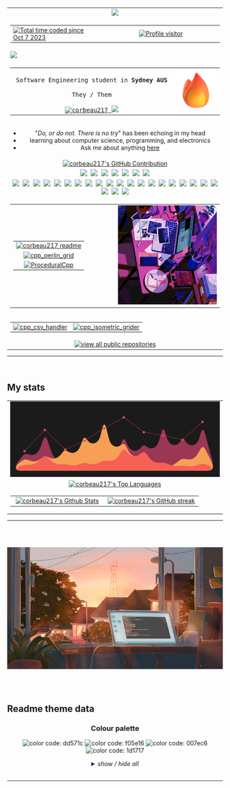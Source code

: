 <!--
<h2 align="center">
  Welcome to corbeau217 World!
  <img src="https://media.giphy.com/media/hvRJCLFzcasrR4ia7z/giphy.gif" width="28">
</h2>
-->

<table align="center">
  <tr align="center">
    <td>
      <a href="https://github.com/corbeau217">
        <img src="https://svg-banners.vercel.app/api?type=glitch&text1=corbeau217&width=650&height=150">
      </a>
    </td>
  </tr>
  <tr>
    <td>
      <table>
        <tr>
          <td width="40%">
            <a href="https://wakatime.com/@018b08ae-3eb8-4326-bd58-0017702d0437">
              <img src="https://wakatime.com/badge/user/018b08ae-3eb8-4326-bd58-0017702d0437.svg?style=for-the-badge&color=f05e16&labelColor=f05e16" alt="Total time coded since Oct 7 2023" />
            </a>
          </td>
          <td width="20%">
          </td>
          <td width="40%">
            <a href="https://komarev.com/ghpvc/?username=corbeau217">
              <img src="https://komarev.com/ghpvc/?username=corbeau217&label=clicker%20counter&color=007ec6&style=for-the-badge" alt="Profile visitor" />
            </a>
          </td>
        </tr>
      </table>
    </td>
  </tr>
  <tr>
    <td>
      <a href="https://github.com/corbeau217">
        <img src="https://readme-typing-svg.herokuapp.com?font=roboto+mono&weight=300&pause=1000&color=ff4500&center=true&width=520&lines=obsessed+with+systems%20%2F%20low+level+code;how+do+I+purchase+extra+time?">
      </a>
    </td>
  </tr>
  <tr>
    <td>
      <table width="100%" align="center">
        <tr>
          <td width="70%" align="center">
            <samp>
              <!-- <a href="https://www.google.com/search?q=Aurora+Griffith">「 Google Me 」</a> -->
              <br>
              Software Engineering student in <b>Sydney AUS</b>
              <br>
              <br>
              They / Them
              <br>
              <br>
              <a href="https://linkedin.com/in/auroragriffith95" target="_blank">
                <img src="https://img.shields.io/badge/LinkedIn-f05e16?style=for-the-badge&logo=linkedin&logoColor=white" alt="corbeau217"/>
              </a>
              <a href="https://twitter.com/corbeau217" target="_blank">
                <img src="https://img.shields.io/badge/Twitter-f05e16?style=for-the-badge&logo=twitter&logoColor=white" />
              </a>
            </samp>
          </td>
          <td width="20%">
            <img src="./assets/fire.png" max-height="150"/>
          </td>
        </tr>
      </table>
    </td>
  </tr>
  <tr align="center">
    <td>
      <ul>
        <li>"<em>Do, or do not. There is no try</em>" has been echoing in my head</li>
        <li>learning about computer science, programming, and electronics</li>
        <li>Ask me about anything <a href="https://github.com/corbeau217/corbeau217/issues">here</a></li>
      </ul>
    </td>
  </tr>
  <tr align="center">
    <td>
      <a href="https://github.com/corbeau217">
        <img src="https://github-profile-summary-cards.vercel.app/api/cards/profile-details?username=corbeau217&custom_title=repo%20activity&theme=codeSTACKr" alt="corbeau217's GitHub Contribution" width="99%"/>
      </a>
    </td>
  </tr>
  <tr align="center">
    <td>
      <samp>
        <img src="https://img.shields.io/badge/Android-ff4500?style=for-the-badge&logo=android&logoColor=white"/>
        <img src="https://img.shields.io/badge/iOS-ff4500?style=for-the-badge&logo=ios&logoColor=white"/>
        <img src="https://img.shields.io/badge/macos-ff4500?style=for-the-badge&logo=macos&logoColor=F0F0F0"/>
        <img src="https://img.shields.io/badge/Ubuntu-ff4500?style=for-the-badge&logo=ubuntu&logoColor=white"/>
        <img src="https://img.shields.io/badge/7/8.1/10-ff4500?style=for-the-badge&logo=windows&logoColor=white"/>
        <img src="https://img.shields.io/badge/95-ff4500?style=for-the-badge&logo=windows95&logoColor=white"/>
        <img src="https://img.shields.io/badge/xp-ff4500?style=for-the-badge&logo=windowsxp&logoColor=white"/>
      </samp>
    </td>
  </tr>
  <tr align="center">
    <td>
      <samp>
        <img src="https://img.shields.io/badge/Anaconda-f05e16.svg?style=for-the-badge&logo=anaconda&logoColor=white"/>
        <img src="https://img.shields.io/badge/CLion-f05e16?style=for-the-badge&logo=clion&logoColor=white"/>
        <img src="https://img.shields.io/badge/Cloudflare-f05e16?style=for-the-badge&logo=Cloudflare&logoColor=white"/>
        <img src="https://img.shields.io/badge/confluence-f05e16.svg?style=for-the-badge&logo=confluence&logoColor=white"/>
        <img src="https://img.shields.io/badge/Dreamweaver-f05e16.svg?style=for-the-badge&logo=Adobe%20Dreamweaver&logoColor=white"/>
        <img src="https://img.shields.io/badge/Dropbox-f05e16.svg?style=for-the-badge&logo=Dropbox&logoColor=white"/>
        <img src="https://img.shields.io/badge/ESLint-f05e16?style=for-the-badge&logo=eslint&logoColor=white"/>
        <img src="https://img.shields.io/badge/flask-f05e16.svg?style=for-the-badge&logo=flask&logoColor=white"/>
        <img src="https://img.shields.io/badge/Git-f05e16?style=for-the-badge&logo=git&logoColor=white"/>
        <img src="https://img.shields.io/badge/github-f05e16.svg?style=for-the-badge&logo=github&logoColor=white"/>
        <img src="https://img.shields.io/badge/pages-f05e16?style=for-the-badge&logo=github&logoColor=white"/>
        <img src="https://img.shields.io/badge/Google%20Drive-f05e16?style=for-the-badge&logo=googledrive&logoColor=white"/>
        <img src="https://img.shields.io/badge/IDEA-f05e16.svg?style=for-the-badge&logo=intellij-idea&logoColor=white"/>
        <img src="https://img.shields.io/badge/joomla-f05e16.svg?style=for-the-badge&logo=joomla&logoColor=white"/>
        <img src="https://img.shields.io/badge/jupyter-f05e16.svg?style=for-the-badge&logo=jupyter&logoColor=white"/>
        <img src="https://img.shields.io/badge/MDN_Web_Docs-f05e16?style=for-the-badge&logo=mdnwebdocs&logoColor=white"/>
        <img src="https://img.shields.io/badge/Notepad++-f05e16.svg?style=for-the-badge&logo=notepad%2b%2b&logoColor=f05e16"/>
        <img src="https://img.shields.io/badge/node.js-f05e16?style=for-the-badge&logo=node.js&logoColor=white"/>
        <img src="https://img.shields.io/badge/NPM-f05e16.svg?style=for-the-badge&logo=npm&logoColor=white"/>
        <img src="https://img.shields.io/badge/OneDrive-f05e16.svg?style=for-the-badge&logo=microsoftonedrive&logoColor=white"/>
        <img src="https://img.shields.io/badge/SAP-f05e16?style=for-the-badge&logo=sap&logoColor=white"/>
        <img src="https://img.shields.io/badge/Trello-f05e16.svg?style=for-the-badge&logo=Trello&logoColor=white"/>
        <img src="https://img.shields.io/badge/VSCode-f05e16?style=for-the-badge&logo=visual%20studio&logoColor=white"/>
      </samp>
    </td>
  </tr>
  <tr>
    <td>
      <table align="center">
        <tr align="center">
          <td width="40%">
            <table align="center">
              <tr align="center">
                <td>
                  <a href="https://github.com/corbeau217/corbeau217">
                    <img src="https://github-readme-stats.vercel.app/api/pin/?username=corbeau217&repo=corbeau217&border_color=dd571c&bg_color=1d1717&title_color=C9D1D9&text_color=8B949E&icon_color=dd571c" alt="corbeau217 readme"/>
                  </a>
                </td>
              </tr>
              <tr align="center">
                <td>
                  <a href="https://github.com/corbeau217/cpp_perlin_grid">
                    <img src="https://github-readme-stats.vercel.app/api/pin/?username=corbeau217&repo=cpp_perlin_grid&border_color=dd571c&bg_color=1d1717&title_color=C9D1D9&text_color=8B949E&icon_color=dd571c" alt="cpp_perlin_grid"/>
                  </a>
                </td>
              </tr>
              <tr align="center">
                <td>
                  <a href="https://github.com/corbeau217/ProceduralCpp">
                    <img src="https://github-readme-stats.vercel.app/api/pin/?username=corbeau217&repo=ProceduralCpp&border_color=dd571c&bg_color=1d1717&title_color=C9D1D9&text_color=8B949E&icon_color=dd571c" alt="ProceduralCpp"/>
                  </a>
                </td>
              </tr>
            </table>
          </td>
          <td width="40%">
            <img src="./assets/busywork.gif"/>
          </td>
        </tr>
      </table>
    </td>
  </tr>
  <tr align="center">
    <td align="center">
      <table align="center">
        <tr align="center">
          <td align="center">
            <a href="https://github.com/corbeau217/cpp_csv_handler">
              <img src="https://github-readme-stats.vercel.app/api/pin/?username=corbeau217&repo=cpp_csv_handler&border_color=dd571c&bg_color=1d1717&title_color=C9D1D9&text_color=8B949E&icon_color=dd571c" alt="cpp_csv_handler"/>
            </a>
          </td>
          <td align="center">
            <a href="https://github.com/corbeau217/cpp_isometric_grider">
              <img src="https://github-readme-stats.vercel.app/api/pin/?username=corbeau217&repo=cpp_isometric_grider&border_color=dd571c&bg_color=1d1717&title_color=C9D1D9&text_color=8B949E&icon_color=dd571c" alt="cpp_isometric_grider"/>
            </a>
          </td>
        </tr>
      </table>
    </td>
  </tr>
  <tr>
    <td align=center>
      <a href="https://github.com/corbeau217?tab=repositories" target="_blank">
        <img alt="view all public repositories" title="view all public repositories" src="https://img.shields.io/badge/-view%20all%20public%20repositories-f05e16?style=for-the-badge&logo=koding&logoColor=white"/>
      </a>
    </td>
  </tr>
</table>
<hr /><!-- ---------------------------- -->

<br/>

<h2>My stats</h2>

<table width="100%" align="center">
  <tr align="center">
    <td align="center">
      <img src="./assets/3dcoolerstats.gif" max-height="500"/>
    </td>
  </tr>
  <tr align="center">
    <td>
      <a href="https://github.com/corbeau217">
        <img alt="corbeau217's Top Languages" src="https://github-readme-stats.vercel.app/api/wakatime?username=corbeau217&custom_title=wakatime%20language%20stats&theme=codeSTACKr" width="99%"/>
      </a>
    </td>
  </tr>
  <tr align="center">
    <td>
      <table width="100%" align="center">
        <tr align="center">
          <td width="49.5%">
            <a href="https://github.com/corbeau217">
              <img alt="corbeau217's Github Stats" src="https://denvercoder1-github-readme-stats.vercel.app/api?username=corbeau217&show_icons=true&count_private=true&theme=codeSTACKr"/>
            </a>
          </td>
          <td width="49.5%">
            <a href="https://github.com/corbeau217">
              <img src="https://github-readme-streak-stats.herokuapp.com/?user=corbeau217&theme=codeSTACKr" alt="corbeau217's GitHub streak"/>
            </a>
          </td>
        </tr>
      </table>
    </td>
  </tr>
</table>

<hr /><!-- ---------------------------- -->
<br />
<br />
<p align="center">
  <img src="./assets/sunrisewindow.gif"/>
</p>
<br />
<br />

<h2>Readme theme data</h2>

<h3 align="center">Colour palette</h3>
<p align="center">
  <!-- used colours -->
  <img alt="color code: dd571c" title="color code: dd571c" src="https://img.shields.io/badge/-▇-dd571c?style=for-the-badge&logoColor=white"/>
  <img alt="color code: f05e16" title="color code: f05e16" src="https://img.shields.io/badge/-▇-f05e16?style=for-the-badge&logoColor=white"/>
  <img alt="color code: 007ec6" title="color code: 007ec6" src="https://img.shields.io/badge/-▇-007ec6?style=for-the-badge&logoColor=white"/>
  <img alt="color code: 1d1717" title="color code: 1d1717" src="https://img.shields.io/badge/-▇-1d1717?style=for-the-badge&logoColor=white"/>
  <br />
  <details align="center">
    <summary><i>show / hide all</i></summary>
    <!-- oranges -->
    <img alt="color code: ff4500" title="color code: ff4500" src="https://img.shields.io/badge/-▇-ff4500?style=for-the-badge&logoColor=white"/>
    <img alt="color code: fd6a02" title="color code: fd6a02" src="https://img.shields.io/badge/-▇-fd6a02?style=for-the-badge&logoColor=white"/>
    <img alt="color code: ff7417" title="color code: ff7417" src="https://img.shields.io/badge/-▇-ff7417?style=for-the-badge&logoColor=white"/>
    <img alt="color code: fc6600" title="color code: fc6600" src="https://img.shields.io/badge/-▇-fc6600?style=for-the-badge&logoColor=white"/>
    <img alt="color code: ec9706" title="color code: ec9706" src="https://img.shields.io/badge/-▇-ec9706?style=for-the-badge&logoColor=white"/>
    <img alt="color code: f05e16" title="color code: f05e16" src="https://img.shields.io/badge/-▇-f05e16?style=for-the-badge&logoColor=white"/>
    <img alt="color code: ff6610" title="color code: ff6610" src="https://img.shields.io/badge/-▇-ff6610?style=for-the-badge&logoColor=white"/>
    <img alt="color code: dd571c" title="color code: dd571c" src="https://img.shields.io/badge/-▇-dd571c?style=for-the-badge&logoColor=white"/>
    <img alt="color code: b2560d" title="color code: b2560d" src="https://img.shields.io/badge/-▇-b2560d?style=for-the-badge&logoColor=white"/>
    <img alt="color code: 8d4004" title="color code: 8d4004" src="https://img.shields.io/badge/-▇-8d4004?style=for-the-badge&logoColor=white"/>
    <img alt="color code: 80400b" title="color code: 80400b" src="https://img.shields.io/badge/-▇-80400b?style=for-the-badge&logoColor=white"/>
    <br/>
    <!-- greys -->
    <img alt="color code: 1d1717" title="color code: 1d1717" src="https://img.shields.io/badge/-▇-1d1717?style=for-the-badge&logoColor=white"/>
    <img alt="color code: 232023" title="color code: 232023" src="https://img.shields.io/badge/-▇-232023?style=for-the-badge&logoColor=white"/>
    <img alt="color code: 322d31" title="color code: 322d31" src="https://img.shields.io/badge/-▇-322d31?style=for-the-badge&logoColor=white"/>
    <img alt="color code: 3e3636" title="color code: 3e3636" src="https://img.shields.io/badge/-▇-3e3636?style=for-the-badge&logoColor=white"/>
    <img alt="color code: 564c4d" title="color code: 564c4d" src="https://img.shields.io/badge/-▇-564c4d?style=for-the-badge&logoColor=white"/>
    <img alt="color code: 59515e" title="color code: 59515e" src="https://img.shields.io/badge/-▇-59515e?style=for-the-badge&logoColor=white"/>
    <img alt="color code: 5d5555" title="color code: 5d5555" src="https://img.shields.io/badge/-▇-5d5555?style=for-the-badge&logoColor=white"/>
    <img alt="color code: 787276" title="color code: 787276" src="https://img.shields.io/badge/-▇-787276?style=for-the-badge&logoColor=white"/>
    <img alt="color code: ded4d4" title="color code: ded4d4" src="https://img.shields.io/badge/-▇-ded4d4?style=for-the-badge&logoColor=white"/>
    <br/>
    <!-- redss -->
    <img alt="color code: d0312d" title="color code: d0312d" src="https://img.shields.io/badge/-▇-d0312d?style=for-the-badge&logoColor=white"/>
    <img alt="color code: e3242b" title="color code: e3242b" src="https://img.shields.io/badge/-▇-e3242b?style=for-the-badge&logoColor=white"/>
    <img alt="color code: 990f02" title="color code: 990f02" src="https://img.shields.io/badge/-▇-990f02?style=for-the-badge&logoColor=white"/>
    <img alt="color code: 900603" title="color code: 900603" src="https://img.shields.io/badge/-▇-900603?style=for-the-badge&logoColor=white"/>
    <img alt="color code: 710c04" title="color code: 710c04" src="https://img.shields.io/badge/-▇-710c04?style=for-the-badge&logoColor=white"/>
    <img alt="color code: 680c07" title="color code: 680c07" src="https://img.shields.io/badge/-▇-680c07?style=for-the-badge&logoColor=white"/>
    <img alt="color code: 610c04" title="color code: 610c04" src="https://img.shields.io/badge/-▇-610c04?style=for-the-badge&logoColor=white"/>
    <img alt="color code: 541e1b" title="color code: 541e1b" src="https://img.shields.io/badge/-▇-541e1b?style=for-the-badge&logoColor=white"/>
    <br/>
    <!-- blues -->
    <img alt="color code: 3944bc" title="color code: 3944bc" src="https://img.shields.io/badge/-▇-3944bc?style=for-the-badge&logoColor=white"/>
    <img alt="color code: 0a1172" title="color code: 0a1172" src="https://img.shields.io/badge/-▇-0a1172?style=for-the-badge&logoColor=white"/>
    <img alt="color code: 281e5d" title="color code: 281e5d" src="https://img.shields.io/badge/-▇-281e5d?style=for-the-badge&logoColor=white"/>
    <img alt="color code: 1338be" title="color code: 1338be" src="https://img.shields.io/badge/-▇-1338be?style=for-the-badge&logoColor=white"/>
    <img alt="color code: 016064" title="color code: 016064" src="https://img.shields.io/badge/-▇-016064?style=for-the-badge&logoColor=white"/>
    <img alt="color code: 2832c2" title="color code: 2832c2" src="https://img.shields.io/badge/-▇-2832c2?style=for-the-badge&logoColor=white"/>
    <img alt="color code: 59788e" title="color code: 59788e" src="https://img.shields.io/badge/-▇-59788e?style=for-the-badge&logoColor=white"/>
    <img alt="color code: 29c5f6" title="color code: 29c5f6" src="https://img.shields.io/badge/-▇-29c5f6?style=for-the-badge&logoColor=white"/>
    <img alt="color code: 3a9bdc" title="color code: 3a9bdc" src="https://img.shields.io/badge/-▇-3a9bdc?style=for-the-badge&logoColor=white"/>
    <img alt="color code: 5579c6" title="color code: 5579c6" src="https://img.shields.io/badge/-▇-5579c6?style=for-the-badge&logoColor=white"/>
    <img alt="color code: 1260cc" title="color code: 1260cc" src="https://img.shields.io/badge/-▇-1260cc?style=for-the-badge&logoColor=white"/>
    <img alt="color code: 0080fe" title="color code: 0080fe" src="https://img.shields.io/badge/-▇-0080fe?style=for-the-badge&logoColor=white"/>
    <img alt="color code: 669ef5" title="color code: 669ef5" src="https://img.shields.io/badge/-▇-669ef5?style=for-the-badge&logoColor=white"/>
    <img alt="color code: 008ecc" title="color code: 008ecc" src="https://img.shields.io/badge/-▇-008ecc?style=for-the-badge&logoColor=white"/>
    <img alt="color code: 1c2951" title="color code: 1c2951" src="https://img.shields.io/badge/-▇-1c2951?style=for-the-badge&logoColor=white"/>
    <img alt="color code: 007ec6" title="color code: 007ec6" src="https://img.shields.io/badge/-▇-007ec6?style=for-the-badge&logoColor=white"/><!-- this one is colour dropper from screenshot of the wakatime since we cant change it -->
  </details>
  <br />
</p>
<hr /><!-- ---------------------------- -->
